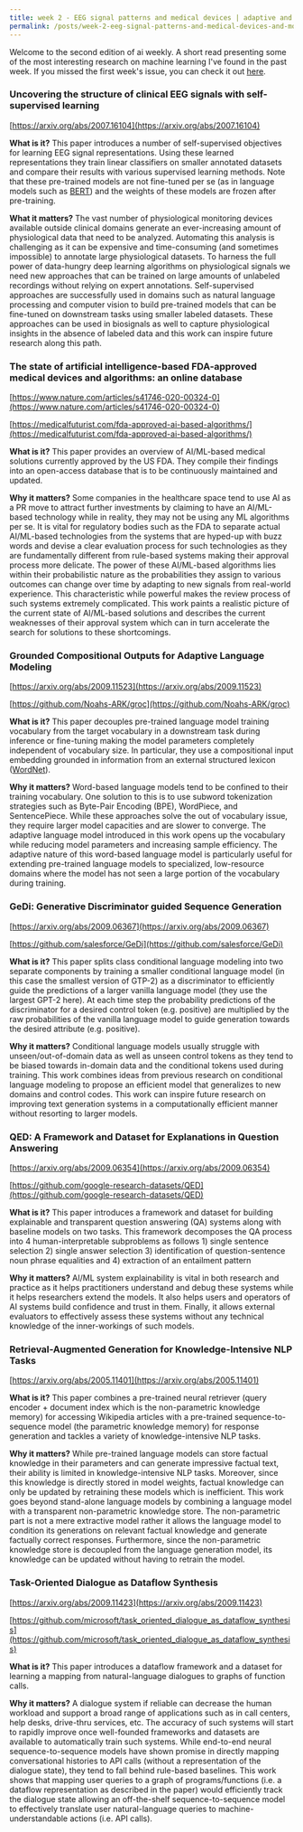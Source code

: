 ```yaml
---
title: week 2 - EEG signal patterns and medical devices | adaptive and conditional language modeling | advances in question answering and dialogue systems
permalink: /posts/week-2-eeg-signal-patterns-and-medical-devices-and-more
---
```

Welcome to the second edition of ai weekly. A short read presenting some of the most interesting research on machine learning I've found in the past week. If you missed the first week's issue, you can check it out [here](https://aiweekly.github.io/posts/week-1-the-hardware-lottery-and-numpy-and-more).

### Uncovering the structure of clinical EEG signals with self-supervised learning

[https://arxiv.org/abs/2007.16104](https://arxiv.org/abs/2007.16104)

**What is it?** This paper introduces a number of self-supervised objectives for learning EEG signal representations. Using these learned representations they train linear classifiers on smaller annotated datasets and compare their results with various supervised learning methods. Note that these pre-trained models are not fine-tuned per se (as in language models such as [BERT](https://arxiv.org/abs/1810.04805)) and the weights of these models are frozen after pre-training.

**What it matters?** The vast number of physiological monitoring devices available outside clinical domains generate an ever-increasing amount of physiological data that need to be analyzed. Automating this analysis is challenging as it can be expensive and time-consuming (and sometimes impossible) to annotate large physiological datasets. To harness the full power of data-hungry deep learning algorithms on physiological signals we need new approaches that can be trained on large amounts of unlabeled recordings without relying on expert annotations. Self-supervised approaches are successfully used in domains such as natural language processing and computer vision to build pre-trained models that can be fine-tuned on downstream tasks using smaller labeled datasets. These approaches can be used in biosignals as well to capture physiological insights in the absence of labeled data and this work can inspire future research along this path.

### The state of artificial intelligence-based FDA-approved medical devices and algorithms: an online database

[https://www.nature.com/articles/s41746-020-00324-0](https://www.nature.com/articles/s41746-020-00324-0)

[https://medicalfuturist.com/fda-approved-ai-based-algorithms/](https://medicalfuturist.com/fda-approved-ai-based-algorithms/)

**What is it?** This paper provides an overview of AI/ML-based medical solutions currently approved by the US FDA. They compile their findings into an open-access database that is to be continuously maintained and updated.

**Why it matters?** Some companies in the healthcare space tend to use AI as a PR move to attract further investments by claiming to have an AI/ML-based technology while in reality, they may not be using any ML algorithms per se. It is vital for regulatory bodies such as the FDA to separate actual AI/ML-based technologies from the systems that are hyped-up with buzz words and devise a clear evaluation process for such technologies as they are fundamentally different from rule-based systems making their approval process more delicate. The power of these AI/ML-based algorithms lies within their probabilistic nature as the probabilities they assign to various outcomes can change over time by adapting to new signals from real-world experience. This characteristic while powerful makes the review process of such systems extremely complicated. This work paints a realistic picture of the current state of AI/ML-based solutions and describes the current weaknesses of their approval system which can in turn accelerate the search for solutions to these shortcomings.

### Grounded Compositional Outputs for Adaptive Language Modeling

[https://arxiv.org/abs/2009.11523](https://arxiv.org/abs/2009.11523)

[https://github.com/Noahs-ARK/groc](https://github.com/Noahs-ARK/groc)

**What is it?** This paper decouples pre-trained language model training vocabulary from the target vocabulary in a downstream task during inference or fine-tuning making the model parameters completely independent of vocabulary size. In particular, they use a compositional input embedding grounded in information from an external structured lexicon ([WordNet](https://wordnet.princeton.edu/)).

**Why it matters?** Word-based language models tend to be confined to their training vocabulary. One solution to this is to use subword tokenization strategies such as Byte-Pair Encoding (BPE), WordPiece, and SentencePiece. While these approaches solve the out of vocabulary issue, they require larger model capacities and are slower to converge. The adaptive language model introduced in this work opens up the vocabulary while reducing model parameters and increasing sample efficiency. The adaptive nature of this word-based language model is particularly useful for extending pre-trained language models to specialized, low-resource domains where the model has not seen a large portion of the vocabulary during training.

### GeDi: Generative Discriminator guided Sequence Generation

[https://arxiv.org/abs/2009.06367](https://arxiv.org/abs/2009.06367)

[https://github.com/salesforce/GeDi](https://github.com/salesforce/GeDi)

**What is it?** This paper splits class conditional language modeling into two separate components by training a smaller conditional language model (in this case the smallest version of GTP-2) as a discriminator to efficiently guide the predictions of a larger vanilla language model (they use the largest GPT-2 here). At each time step the probability predictions of the discriminator for a desired control token (e.g. positive) are multiplied by the raw probabilities of the vanilla language model to guide generation towards the desired attribute (e.g. positive).

**Why it matters?** Conditional language models usually struggle with unseen/out-of-domain data as well as unseen control tokens as they tend to be biased towards in-domain data and the conditional tokens used during training. This work combines ideas from previous research on conditional language modeling to propose an efficient model that generalizes to new domains and control codes. This work can inspire future research on improving text generation systems in a computationally efficient manner without resorting to larger models.

### QED: A Framework and Dataset for Explanations in Question Answering

[https://arxiv.org/abs/2009.06354](https://arxiv.org/abs/2009.06354)

[https://github.com/google-research-datasets/QED](https://github.com/google-research-datasets/QED)

**What is it?** This paper introduces a framework and dataset for building explainable and transparent question answering (QA) systems along with baseline models on two tasks. This framework decomposes the QA process into 4 human-interpretable subproblems as follows 1) single sentence selection 2) single answer selection 3) identification of question-sentence noun phrase equalities and 4) extraction of an entailment pattern

**Why it matters?** AI/ML system explainability is vital in both research and practice as it helps practitioners understand and debug these systems while it helps researchers extend the models. It also helps users and operators of AI systems build confidence and trust in them. Finally, it allows external evaluators to effectively assess these systems without any technical knowledge of the inner-workings of such models.

### Retrieval-Augmented Generation for Knowledge-Intensive NLP Tasks

[https://arxiv.org/abs/2005.11401](https://arxiv.org/abs/2005.11401)

**What is it?** This paper combines a pre-trained neural retriever (query encoder + document index which is the non-parametric knowledge memory) for accessing Wikipedia articles with a pre-trained sequence-to-sequence model (the parametric knowledge memory) for response generation and tackles a variety of knowledge-intensive NLP tasks.

**Why it matters?** While pre-trained language models can store factual knowledge in their parameters and can generate impressive factual text, their ability is limited in knowledge-intensive NLP tasks. Moreover, since this knowledge is directly stored in model weights, factual knowledge can only be updated by retraining these models which is inefficient. This work goes beyond stand-alone language models by combining a language model with a transparent non-parametric knowledge store. The non-parametric part is not a mere extractive model rather it allows the language model to condition its generations on relevant factual knowledge and generate factually correct responses. Furthermore, since the non-parametric knowledge store is decoupled from the language generation model, its knowledge can be updated without having to retrain the model.

### Task-Oriented Dialogue as Dataflow Synthesis

[https://arxiv.org/abs/2009.11423](https://arxiv.org/abs/2009.11423)

[https://github.com/microsoft/task_oriented_dialogue_as_dataflow_synthesis](https://github.com/microsoft/task_oriented_dialogue_as_dataflow_synthesis)

**What is it?** This paper introduces a dataflow framework and a dataset for learning a mapping from natural-language dialogues to graphs of function calls.

**Why it matters?** A dialogue system if reliable can decrease the human workload and support a broad range of applications such as in call centers, help desks, drive-thru services, etc. The accuracy of such systems will start to rapidly improve once well-founded frameworks and datasets are available to automatically train such systems. While end-to-end neural sequence-to-sequence models have shown promise in directly mapping conversational histories to API calls (without a representation of the dialogue state), they tend to fall behind rule-based baselines. This work shows that mapping user queries to a graph of programs/functions (i.e. a dataflow representation as described in the paper) would efficiently track the dialogue state allowing an off-the-shelf sequence-to-sequence model to effectively translate user natural-language queries to machine-understandable actions (i.e. API calls).